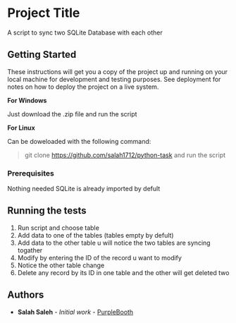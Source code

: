 # Project Title

A script to sync two SQLite Database with each other

## Getting Started

These instructions will get you a copy of the project up and running on your local machine for development and testing purposes. See deployment for notes on how to deploy the project on a live system.

**For Windows** 

Just download the .zip file and run the script

**For Linux**
 
Can be doweloaded with the following command:
> git clone https://github.com/salah1712/python-task and run the script

### Prerequisites

Nothing needed SQLite is already imported by defult

## Running the tests

1. Run script and choose table
2. Add data to one of the tables (tables empty by defult)
3. Add data to the other table u will notice the two tables are syncing togather
4. Modify by entering the ID of the record u want to modify
5. Notice the other table change
6. Delete any record by its ID in one table and the other will get deleted two


## Authors

* **Salah Saleh** - *Initial work* - [PurpleBooth](https://github.com/PurpleBooth)
